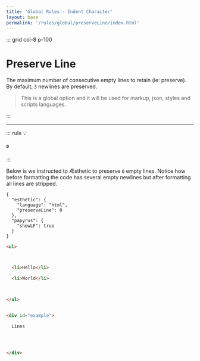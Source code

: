 ```yaml
---
title: 'Global Rules - Indent Character'
layout: base
permalink: '/rules/global/preserveLine/index.html'
---
```


::: grid col-8 p-100

# Preserve Line

The maximum number of consecutive empty lines to retain (ie: preserve). By default, `3` newlines are preserved.

> This is a global option and it will be used for markup, json, styles and scripts languages.

:::

---

<!--

# Rule Options

This is a global rule definition and will be used for all languages.

::: options

### `false`

> Strip additional newlines from the end of input.

### `true`

> Insert a newline at the end of input

:::

🙌 - Recommended Choice
👍 - Good Choice
👎 - Not Recommended
🤡 - Clown Choice
😳 - Bad Choice
🧐 - You gotta do, what you gotta do
💡 - Showing an example of the rule
-->

::: rule 💡

#### `0`

:::

Below is we instructed to Æsthetic to preserve `0` empty lines. Notice how before formatting the code has several empty newlines but after formatting all lines are stripped.

```json:rules
{
  "esthetic": {
    "language": "html",
    "preserveLine": 0
  },
  "papyrus": {
    "showLF": true
  }
}
```

<!-- prettier-ignore -->
```html
<ul>



  <li>Hello</li>

  <li>World</li>



</ul>


<div id="example">

  Lines




</div>
```
